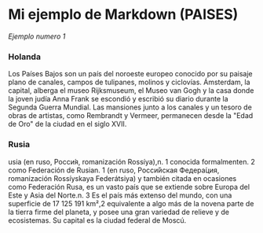 # Mi ejemplo de Markdown (PAISES)

*Ejemplo numero 1*
### Holanda
Los Países Bajos son un país del noroeste europeo conocido por su paisaje plano de canales, campos de tulipanes, molinos y ciclovías. Ámsterdam, la capital, alberga el museo Rijksmuseum, el Museo van Gogh y la casa donde la joven judía Anna Frank se escondió y escribió su diario durante la Segunda Guerra Mundial. Las mansiones junto a los canales y un tesoro de obras de artistas, como Rembrandt y Vermeer, permanecen desde la "Edad de Oro" de la ciudad en el siglo XVII.

### Rusia
usia (en ruso, Росси́я, romanización Rossíya),n. 1​ conocida formalmenten. 2​ como Federación de Rusian. 1​ (en ruso, Росси́йская Федера́ция, romanización Rossíyskaya Federátsiya) y también citada en ocasiones como Federación Rusa, es un vasto país que se extiende sobre Europa del Este y Asia del Norte.n. 3​ Es el país más extenso del mundo, con una superficie de 17 125 191 km²,2​ equivalente a algo más de la novena parte de la tierra firme del planeta, y posee una gran variedad de relieve y de ecosistemas. Su capital es la ciudad federal de Moscú.

